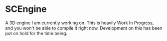 SCEngine
========

A 3D engine I am currently working on.
This is heavily Work In Progress, and you won't be able to compile it right now.
Development on this has been put on hold for the time being.
